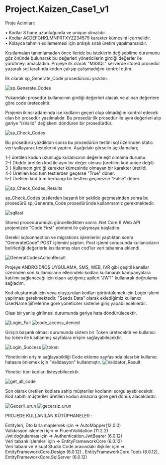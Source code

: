 # Project.Kaizen_Case1_v1

Proje Adımları: 

• Kodlar 8 hane uzunluğunda ve unique olmalıdır. <br /> 
• Kodlar ACDEFGHKLMNPRTXYZ234579 karakter kümesini içermelidir. <br /> 
• Kolayca tahmin edilememesi için ardışık sıralı üretim yapılmamalıdır. <br /> 

Kısıtlamaları tanımlamadan önce ileride bu isteklerin değişebilme durumunu göz önünde bulunarak bu değerleri yöneticilerin girdiği değerler ile yürütmeyi amaçladım.
Projeye ilk olarak "MSSQL" serverde stored prosedür yazarak sql tarafında kodun çalışıp çalışmadığını kontrol ettim.

İlk olarak sp_Generate_Code prosedürünü yazdım.

![sp_Generate_Codes](https://user-images.githubusercontent.com/58344612/210895988-4ac93918-a26b-4670-8511-8b8b39197ce8.png)

Yukarıdaki prosedür kullanıcının girdiği değerleri alacak ve alınan değerlere göre code üretecektir. 


Projenin ikinci adamında ise kodların geçeri olup olmadığını kontrol edecek olan bir prosedür yazılmalıdır. Bu prosedür ilk prosedür ile aynı değerleri alıp
geriye "isValid" değişkeni döndüren bir prosedürdür.

![sp_Check_Codes](https://user-images.githubusercontent.com/58344612/210896578-1c3a3f21-c11f-43cf-b762-0074ccd3dcb8.png)

Bu prosedürü yazdıktan sonra bu prosedürün testini sql üzerinden static veri yollayarak testelerini yaptım.
Aşağıdaki görselin açıklamaları;

1-) üretilen kodun uzunluğu kullanıcının değerle eşit olmama durumu. <br /> 
2-) Dbdde üretilen kod ile aynı bir değer olması (üretilen kod uniqe değil) <br />
3-) Kullanıcın girdiği karakter kümesinde olmayan bir karakter üretildi. <br /> 
4-) Üretilen kod tüm testlerden geçerse "True" döner. <br />
5-) Üretilen kod tüm herhangi bir testten geçmezse  "False" döner. <br />


![sp_Check_Codes_Results](https://user-images.githubusercontent.com/58344612/210897022-10fee215-397f-4fa8-ba12-6b565dfd60b4.png)


sp_Check_Codes testlerden başarılı bir şekilde geçmesinden sonra bu prosedürü  sp_Generate_Code prosedüründe kullanmamız gerekmektedir.

![sqllast](https://user-images.githubusercontent.com/58344612/210897281-90aa512f-e934-4692-a302-bd63f722c4d3.png)

Stored procedurumüzü güncelledikten sonra .Net Core 6 Web API projemizde "Code First" yöntemi ile çalışmaya başladım.

Gerekli sqlconnection ve migrations işlemlerini yaptıktan sonra "GenerateCode" POST işlemini yaptım. Post işlemi sonucunda kullanıcıların belirlediği
değerlerle kısıtlanmış olan cod'lar veri tabanına eklendi.


![GeneratCodesActionResult](https://user-images.githubusercontent.com/58344612/210897911-313705de-73c5-4d0e-b0d4-3176c7a1e954.png)


Projeye ANDROID/IOS UYGULAMA, SMS, WEB, IVR gibi çeşitli kanallar üzerinden son kullanıcıların ellerindeki kodları kullanarak kampanyalara katılımı
sağlanacağı için dışarı açtığımız apileri "JWT" kullanırak doğrulama sağladım. 

Kod oluşturmak için veya oluşturulan kodları görüntülemek için Login işlemi yapılması gerekmektedir.
"Seeds Data" olarak eklediğimiz kullanıcı UserName Şifrelerine göre yöneticiler sisteme giriş yapabileceklerdir.

Olası bir yanlış girilmesi durumunda geriye hata döndürülecektir.

![Login_Fail](https://user-images.githubusercontent.com/58344612/210898451-330cc1e0-3424-4e5f-b016-66f40be9fa5e.png)
![code_access_denied](https://user-images.githubusercontent.com/58344612/210898614-b09befce-74f5-4151-9566-b89adcbb9c09.png)



Girişin başarılı olması durumunda sistem bir Token üretecektir ve kullanıcı bu token ile kısıtlanmış sayfalara erişim sağlayabilecektir.

![Login_Success](https://user-images.githubusercontent.com/58344612/210898543-dc60b1cd-56b1-4e1c-97ae-42ded5ea0ecf.png)
![token](https://user-images.githubusercontent.com/58344612/210898656-e21bf610-36c3-442b-8847-c36909bf1423.png)

Yöneticinin erişim sağlayabildiği Code ekleme sayfasında olası bir kullanıcı hatasını önlemek için "Validasyon" kullanmıştır.
![Validator_Result](https://user-images.githubusercontent.com/58344612/210898805-12dffea9-1190-46bb-b1c5-3af75a47fde1.png)

Yönetici tüm kodları listeyebilecektir.

![get_all_code](https://user-images.githubusercontent.com/58344612/210898844-76013440-2f56-48f2-a5f7-cbba986ab929.png)


Son olarak üretilen kodlara sahip müşteriler kodlarını sorgulayabilecektir. Kod sabihi müşteriler üretilen kodun amacına göre geri dönüş alacaklardır.

![Gecerli_urun](https://user-images.githubusercontent.com/58344612/210898956-b9b37716-f462-4e0b-97fe-6857770ff35b.png)
![gecersiz_urun](https://user-images.githubusercontent.com/58344612/210898958-2bcbf42f-cc33-43e5-b91e-173d1c415273.png)





PROJEDE KULLANILAN KÜTÜPHANELER : 

Entityleri, Dto larla maplemek için => AutoMapper(12.0.0) <br />
Validasyon işlemeri için => FluentValidation (11.2.2) <br />
Jwt doğrulaması için => Authentication.JwtBearer (6.0.12) <br />
Veri tabanlı işlemleri için => EntityFrameworkCore (6.0.12) <br />
Veri tabanı ve Visual Studio Code arasındaki ilişkiler için => EntityFrameworkCore.Design (6.0.12) , EntityFrameworkCore.Tools (6.0.12), EntityFrameworkCore.SqlServer (6.0.12)

